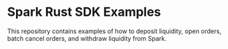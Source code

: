 # Spark Rust SDK Examples

This repository contains examples of how to deposit liquidity, open orders, batch cancel orders, and withdraw liquidity from Spark. 

